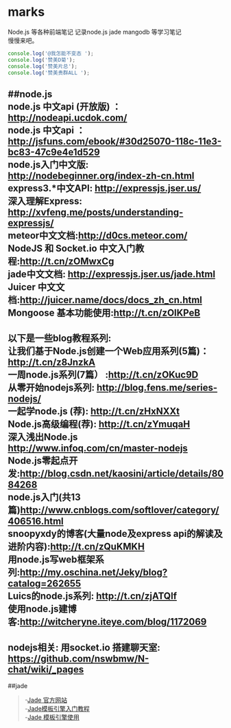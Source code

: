 # marks
Node.js 等各种前端笔记
记录node.js jade mangodb 等学习笔记  
慢慢来吧。  
```javascript
console.log('@我怎能不变态 ');
console.log('赞美D菊');
console.log('赞美片总');
console.log('赞美贵群ALL ');
```

##node.js  
node.js 中文api (开放版) ：http://nodeapi.ucdok.com/  
node.js 中文api ：http://jsfuns.com/ebook/#30d25070-118c-11e3-bc83-47c9e4e1d529  
node.js入门中文版: http://nodebeginner.org/index-zh-cn.html  
express3.*中文API: http://expressjs.jser.us/  
深入理解Express: http://xvfeng.me/posts/understanding-expressjs/  
meteor中文文档:http://d0cs.meteor.com/  
NodeJS 和 Socket.io 中文入门教程:http://t.cn/zOMwxCg  
jade中文文档: http://expressjs.jser.us/jade.html  
Juicer 中文文档:http://juicer.name/docs/docs_zh_cn.html  
Mongoose 基本功能使用:http://t.cn/zOIKPeB  
---
以下是一些blog教程系列:  
让我们基于Node.js创建一个Web应用系列(5篇)：http://t.cn/z8JnzkA  
一周node.js系列(7篇） :http://t.cn/zOKuc9D  
从零开始nodejs系列: http://blog.fens.me/series-nodejs/  
一起学node.js (荐): http://t.cn/zHxNXXt  
Node.js高级编程(荐): http://t.cn/zYmuqaH  
深入浅出Node.js http://www.infoq.com/cn/master-nodejs  
Node.js零起点开发:http://blog.csdn.net/kaosini/article/details/8084268  
node.js入门(共13篇)http://www.cnblogs.com/softlover/category/406516.html  
snoopyxdy的博客(大量node及express api的解读及进阶内容):http://t.cn/zQuKMKH  
用node.js写web框架系列:http://my.oschina.net/Jeky/blog?catalog=262655  
Luics的node.js系列: http://t.cn/zjATQlf  
使用node.js建博客:http://witcheryne.iteye.com/blog/1172069  
---
nodejs相关:
用socket.io 搭建聊天室: https://github.com/nswbmw/N-chat/wiki/_pages  
---

##jade
>-[Jade 官方网站](http://jade-lang.com/)  
>-[Jade模板引擎入门教程](http://my.oschina.net/willSoft/blog/87496)  
>-[Jade 模板引擎使用](https://cnodejs.org/topic/5368adc5cf738dd6090060f2)
